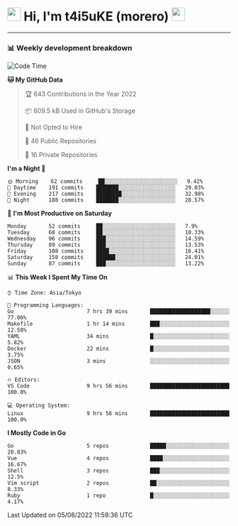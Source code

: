 <!-- Title -->
<h1>
    <img src="https://emojis.slackmojis.com/emojis/images/1600385609/10490/cactuar.gif?1600385609" width="30"/> 
    Hi, I'm t4i5uKE (morero) 
    <img src="https://emojis.slackmojis.com/emojis/images/1600385609/10490/cactuar.gif?1600385609" width="30"/>
</h1>

---

<h3> 📊 Weekly development breakdown </h3>
<!-- waka-readme-stats -->

<!--START_SECTION:waka-->
![Code Time](http://img.shields.io/badge/Code%20Time-0%20secs-blue)

**🐱 My GitHub Data** 

> 🏆 643 Contributions in the Year 2022
 > 
> 📦 609.5 kB Used in GitHub's Storage 
 > 
> 🚫 Not Opted to Hire
 > 
> 📜 46 Public Repositories 
 > 
> 🔑 16 Private Repositories  
 > 
**I'm a Night 🦉** 

```text
🌞 Morning    62 commits     ██░░░░░░░░░░░░░░░░░░░░░░░   9.42% 
🌆 Daytime    191 commits    ███████░░░░░░░░░░░░░░░░░░   29.03% 
🌃 Evening    217 commits    ████████░░░░░░░░░░░░░░░░░   32.98% 
🌙 Night      188 commits    ███████░░░░░░░░░░░░░░░░░░   28.57%

```
📅 **I'm Most Productive on Saturday** 

```text
Monday       52 commits     ██░░░░░░░░░░░░░░░░░░░░░░░   7.9% 
Tuesday      68 commits     ██░░░░░░░░░░░░░░░░░░░░░░░   10.33% 
Wednesday    96 commits     ███░░░░░░░░░░░░░░░░░░░░░░   14.59% 
Thursday     89 commits     ███░░░░░░░░░░░░░░░░░░░░░░   13.53% 
Friday       108 commits    ████░░░░░░░░░░░░░░░░░░░░░   16.41% 
Saturday     158 commits    ██████░░░░░░░░░░░░░░░░░░░   24.01% 
Sunday       87 commits     ███░░░░░░░░░░░░░░░░░░░░░░   13.22%

```


📊 **This Week I Spent My Time On** 

```text
⌚︎ Time Zone: Asia/Tokyo

💬 Programming Languages: 
Go                       7 hrs 39 mins       ███████████████████░░░░░░   77.06% 
Makefile                 1 hr 14 mins        ███░░░░░░░░░░░░░░░░░░░░░░   12.58% 
YAML                     34 mins             █░░░░░░░░░░░░░░░░░░░░░░░░   5.82% 
Docker                   22 mins             █░░░░░░░░░░░░░░░░░░░░░░░░   3.75% 
JSON                     3 mins              ░░░░░░░░░░░░░░░░░░░░░░░░░   0.65%

🔥 Editors: 
VS Code                  9 hrs 56 mins       █████████████████████████   100.0%

💻 Operating System: 
Linux                    9 hrs 56 mins       █████████████████████████   100.0%

```

**I Mostly Code in Go** 

```text
Go                       5 repos             █████░░░░░░░░░░░░░░░░░░░░   20.83% 
Vue                      4 repos             ████░░░░░░░░░░░░░░░░░░░░░   16.67% 
Shell                    3 repos             ███░░░░░░░░░░░░░░░░░░░░░░   12.5% 
Vim script               2 repos             ██░░░░░░░░░░░░░░░░░░░░░░░   8.33% 
Ruby                     1 repo              █░░░░░░░░░░░░░░░░░░░░░░░░   4.17%

```



 Last Updated on 05/08/2022 11:59:36 UTC
<!--END_SECTION:waka-->

